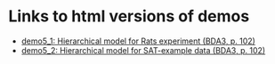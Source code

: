# Links to html versions of demos

- [demo5_1: Hierarchical model for Rats experiment (BDA3, p. 102)](http://avehtari.github.io/BDA_R_demos/demos_ch5/demo5_1.html)
- [demo5_2: Hierarchical model for SAT-example data (BDA3, p. 102)](http://avehtari.github.io/BDA_R_demos/demos_ch5/demo5_2.html)
